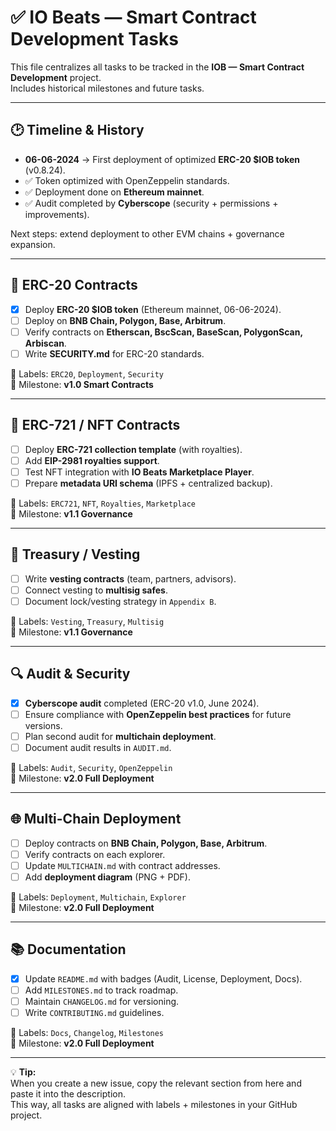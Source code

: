 # ✅ IO Beats — Smart Contract Development Tasks

This file centralizes all tasks to be tracked in the **IOB — Smart Contract Development** project.  
Includes historical milestones and future tasks.

---

## 🕑 Timeline & History

- **06-06-2024** → First deployment of optimized **ERC-20 $IOB token** (v0.8.24).  
- ✅ Token optimized with OpenZeppelin standards.  
- ✅ Deployment done on **Ethereum mainnet**.  
- ✅ Audit completed by **Cyberscope** (security + permissions + improvements).  

Next steps: extend deployment to other EVM chains + governance expansion.

---

## 🔹 ERC-20 Contracts
- [x] Deploy **ERC-20 $IOB token** (Ethereum mainnet, 06-06-2024).  
- [ ] Deploy on **BNB Chain, Polygon, Base, Arbitrum**.  
- [ ] Verify contracts on **Etherscan, BscScan, BaseScan, PolygonScan, Arbiscan**.  
- [ ] Write **SECURITY.md** for ERC-20 standards.  

📌 Labels: `ERC20`, `Deployment`, `Security`  
📌 Milestone: **v1.0 Smart Contracts**

---

## 🎨 ERC-721 / NFT Contracts
- [ ] Deploy **ERC-721 collection template** (with royalties).  
- [ ] Add **EIP-2981 royalties support**.  
- [ ] Test NFT integration with **IO Beats Marketplace Player**.  
- [ ] Prepare **metadata URI schema** (IPFS + centralized backup).  

📌 Labels: `ERC721`, `NFT`, `Royalties`, `Marketplace`  
📌 Milestone: **v1.1 Governance**

---

## 🏦 Treasury / Vesting
- [ ] Write **vesting contracts** (team, partners, advisors).  
- [ ] Connect vesting to **multisig safes**.  
- [ ] Document lock/vesting strategy in `Appendix B`.  

📌 Labels: `Vesting`, `Treasury`, `Multisig`  
📌 Milestone: **v1.1 Governance**

---

## 🔍 Audit & Security
- [x] **Cyberscope audit** completed (ERC-20 v1.0, June 2024).  
- [ ] Ensure compliance with **OpenZeppelin best practices** for future versions.  
- [ ] Plan second audit for **multichain deployment**.  
- [ ] Document audit results in `AUDIT.md`.  

📌 Labels: `Audit`, `Security`, `OpenZeppelin`  
📌 Milestone: **v2.0 Full Deployment**

---

## 🌐 Multi-Chain Deployment
- [ ] Deploy contracts on **BNB Chain, Polygon, Base, Arbitrum**.  
- [ ] Verify contracts on each explorer.  
- [ ] Update `MULTICHAIN.md` with contract addresses.  
- [ ] Add **deployment diagram** (PNG + PDF).  

📌 Labels: `Deployment`, `Multichain`, `Explorer`  
📌 Milestone: **v2.0 Full Deployment**

---

## 📚 Documentation
- [x] Update `README.md` with badges (Audit, License, Deployment, Docs).  
- [ ] Add `MILESTONES.md` to track roadmap.  
- [ ] Maintain `CHANGELOG.md` for versioning.  
- [ ] Write `CONTRIBUTING.md` guidelines.  

📌 Labels: `Docs`, `Changelog`, `Milestones`  
📌 Milestone: **v2.0 Full Deployment**

---

💡 **Tip:**  
When you create a new issue, copy the relevant section from here and paste it into the description.  
This way, all tasks are aligned with labels + milestones in your GitHub project.
